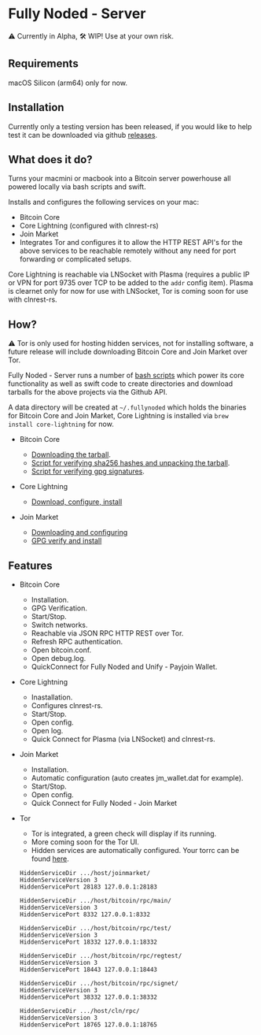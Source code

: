 # Fully Noded - Server
⚠️ Currently in Alpha, 🛠 WIP! Use at your own risk.

## Requirements
macOS Silicon (arm64) only for now.

## Installation
Currently only a testing version has been released, if you would like to help test it can be downloaded via github [releases](https://github.com/Fonta1n3/FullyNoded-Server/releases).

## What does it do?
Turns your macmini or macbook into a Bitcoin server powerhouse all powered locally via bash scripts and swift.

Installs and configures the following services on your mac:
- Bitcoin Core
- Core Lightning (configured with clnrest-rs)
- Join Market
- Integrates Tor and configures it to allow the HTTP REST API's for the above services to be reachable remotely without any need for port forwarding or complicated setups.

Core Lightning is reachable via LNSocket with Plasma (requires a public IP or VPN for port 9735 over TCP to be added to the `addr` config item). Plasma is clearnet only for now for use with LNSocket, Tor is coming soon for use with clnrest-rs.

## How?
⚠️ Tor is only used for hosting hidden services, not for installing software, a future release will include downloading Bitcoin Core and Join Market over Tor.

Fully Noded - Server runs a number of [bash scripts](https://github.com/Fonta1n3/FullyNoded-Server/tree/master/FullyNoded-Server/Scripts) which power its core functionality as well as swift code to create directories and download tarballs for the above projects via the Github API. 

A data directory will be created at `~/.fullynoded` which holds the binaries for Bitcoin Core and Join Market, Core Lightning is installed via `brew install core-lightning` for now.

- Bitcoin Core
    - [Downloading the tarball](https://github.com/Fonta1n3/FullyNoded-Server/blob/master/FullyNoded-Server/Views/TaggedReleasesView.swift).
    - [Script for verifying sha256 hashes and unpacking the tarball](https://github.com/Fonta1n3/FullyNoded-Server/blob/master/FullyNoded-Server/Scripts/InstallBitcoin.command).
    - [Script for verifying gpg signatures](https://github.com/Fonta1n3/FullyNoded-Server/blob/master/FullyNoded-Server/Scripts/Verify.command).
    
- Core Lightning
    - [Download, configure, install](https://github.com/Fonta1n3/FullyNoded-Server/blob/master/FullyNoded-Server/Scripts/InstallLightning.command)
    
- Join Market
    - [Downloading and configuring](https://github.com/Fonta1n3/FullyNoded-Server/blob/master/FullyNoded-Server/Views/JoinMarketTaggedReleases.swift)
    - [GPG verify and install](https://github.com/Fonta1n3/FullyNoded-Server/blob/master/FullyNoded-Server/Scripts/InstallJoinMarket.command)
    
## Features
- Bitcoin Core
    - Installation.
    - GPG Verification.
    - Start/Stop.
    - Switch networks.
    - Reachable via JSON RPC HTTP REST over Tor.
    - Refresh RPC authentication.
    - Open bitcoin.conf.
    - Open debug.log.
    - QuickConnect for Fully Noded and Unify - Payjoin Wallet.
    
- Core Lightning
    - Inastallation.
    - Configures clnrest-rs.
    - Start/Stop.
    - Open config.
    - Open log.
    - Quick Connect for Plasma (via LNSocket) and clnrest-rs.
    
- Join Market
    - Installation.
    - Automatic configuration (auto creates jm_wallet.dat for example).
    - Start/Stop.
    - Open config.
    - Quick Connect for Fully Noded - Join Market
    
- Tor
    - Tor is integrated, a green check will display if its running.
    - More coming soon for the Tor UI.
    - Hidden services are automatically configured. Your torrc can be found [here](https://github.com/Fonta1n3/FullyNoded-Server/blob/master/FullyNoded-Server/Helpers/Torrc.swift).
    ```
    HiddenServiceDir .../host/joinmarket/
    HiddenServiceVersion 3
    HiddenServicePort 28183 127.0.0.1:28183

    HiddenServiceDir .../host/bitcoin/rpc/main/
    HiddenServiceVersion 3
    HiddenServicePort 8332 127.0.0.1:8332

    HiddenServiceDir .../host/bitcoin/rpc/test/
    HiddenServiceVersion 3
    HiddenServicePort 18332 127.0.0.1:18332

    HiddenServiceDir .../host/bitcoin/rpc/regtest/
    HiddenServiceVersion 3
    HiddenServicePort 18443 127.0.0.1:18443

    HiddenServiceDir .../host/bitcoin/rpc/signet/
    HiddenServiceVersion 3
    HiddenServicePort 38332 127.0.0.1:38332
    
    HiddenServiceDir .../host/cln/rpc/
    HiddenServiceVersion 3
    HiddenServicePort 18765 127.0.0.1:18765
    ```
    

    




